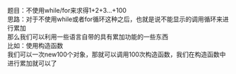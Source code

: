 题目：不使用while/for来求得1+2+3...+100    
思路：对于不使用while或者for循环这种之后，也就是说不能显示的调用循环来进行累加   
那么我们可以利用一些语言自带的具有累加功能的一些东西    
比如：使用构造函数     
我们可以一次new100个对象，那就可以调用100次构造函数，我们在构造函数中进行累加就可以了    


